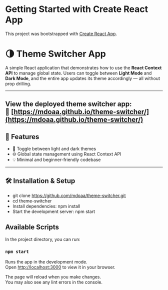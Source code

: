 # Getting Started with Create React App

This project was bootstrapped with [Create React App](https://github.com/facebook/create-react-app).

# 🌗 Theme Switcher App

A simple React application that demonstrates how to use the **React Context API** to manage global state. Users can toggle between **Light Mode** and **Dark Mode**, and the entire app updates its theme accordingly — all without prop drilling.

---

View the deployed theme switcher app:  
🔗 [https://mdoaa.github.io/theme-switcher/](https://mdoaa.github.io/theme-switcher/)
---

## 🚀 Features

- 🔄 Toggle between light and dark themes
- 🌐 Global state management using React Context API
- 💡 Minimal and beginner-friendly codebase

---

## 🛠️ Installation & Setup

  -  git clone https://github.com/mdoaa/theme-switcher.git
  -  cd theme-switcher
  -  Install dependencies: npm install
  -  Start the development server: npm start

## Available Scripts

In the project directory, you can run:

### `npm start`

Runs the app in the development mode.\
Open [http://localhost:3000](http://localhost:3000) to view it in your browser.

The page will reload when you make changes.\
You may also see any lint errors in the console.





